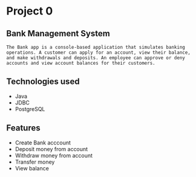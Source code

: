 # Project 0

## Bank Management System
    The Bank app is a console-based application that simulates banking operations. A customer can apply for an account, view their balance, and make withdrawals and deposits. An employee can approve or deny accounts and view account balances for their customers.

## Technologies used
* Java 
* JDBC
* PostgreSQL

## Features 
* Create Bank acccount
* Deposit money from account
* Withdraw money from account
* Transfer money
* View balance
